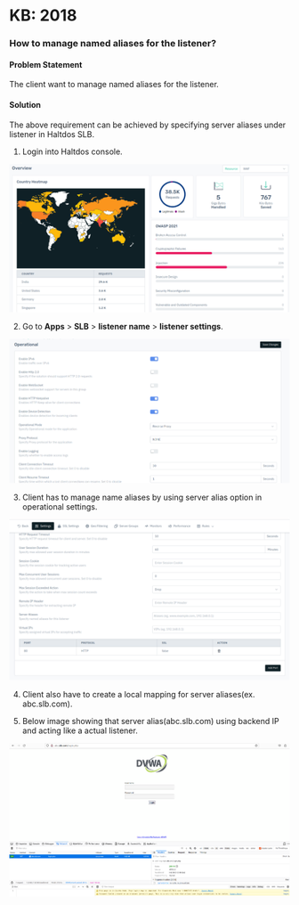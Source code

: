 # KB: 2018

### **How to manage named aliases for the listener?**

#### **Problem Statement**

The client want to manage named aliases for the listener.

#### **Solution**

The above requirement can be achieved by specifying server aliases under listener in Haltdos SLB.

1. Login into Haltdos console.

![](/img/adc/v8/kb/kb_2018_overview.png)

2. Go to **Apps** > **SLB** > **listener name** > **listener settings**.

![](/img/adc/v8/kb/kb_2018_operational.png)

3. Client has to manage name aliases by using server alias option in operational settings.

![](/img/adc/v8/kb/kb_2018_port.png)

4. Client also have to create a local mapping for server aliases(ex. abc.slb.com).

5. Below image showing that server alias(abc.slb.com) using backend IP and acting like a actual listener.

![](/img/adc/v7/kb/browser_kb_2018_4.png)